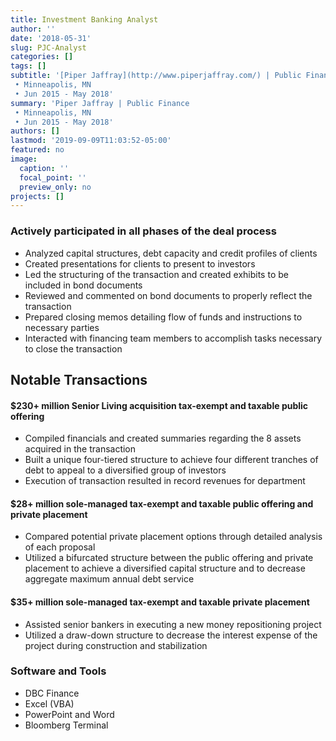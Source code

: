 ```yaml
---
title: Investment Banking Analyst
author: ''
date: '2018-05-31'
slug: PJC-Analyst
categories: []
tags: []
subtitle: '[Piper Jaffray](http://www.piperjaffray.com/) | Public Finance 
 • Minneapolis, MN
 • Jun 2015 - May 2018'
summary: 'Piper Jaffray | Public Finance 
 • Minneapolis, MN
 • Jun 2015 - May 2018'
authors: []
lastmod: '2019-09-09T11:03:52-05:00'
featured: no
image:
  caption: ''
  focal_point: ''
  preview_only: no
projects: []
---
```


  
### Actively participated in all phases of the deal process  
 - Analyzed capital structures, debt capacity and credit profiles of clients
 - Created presentations for clients to present to investors  
 - Led the structuring of the transaction and created exhibits to be included in bond documents  
 - Reviewed and commented on bond documents to properly reflect the transaction  
 - Prepared closing memos detailing flow of funds and instructions to necessary parties  
 - Interacted with financing team members to accomplish tasks necessary to close the transaction  
 

## Notable Transactions
#### $230+ million Senior Living acquisition tax-exempt and taxable public offering
 - Compiled financials and created summaries regarding the 8 assets acquired in the transaction  
 - Built a unique four-tiered structure to achieve four different tranches of debt to appeal to a diversified group of investors  
 - Execution of transaction resulted in record revenues for department 

#### $28+ million sole-managed tax-exempt and taxable public offering and private placement
 - Compared potential private placement options through detailed analysis of each proposal  
 - Utilized a bifurcated structure between the public offering and private placement to achieve a diversified capital structure and to decrease aggregate maximum annual debt service  

#### $35+ million sole-managed tax-exempt and taxable private placement  
 - Assisted senior bankers in executing a new money repositioning project  
 - Utilized a draw-down structure to decrease the interest expense of the project during construction and stabilization  

### Software and Tools  
- DBC Finance
- Excel (VBA)  
- PowerPoint and Word  
- Bloomberg Terminal 

